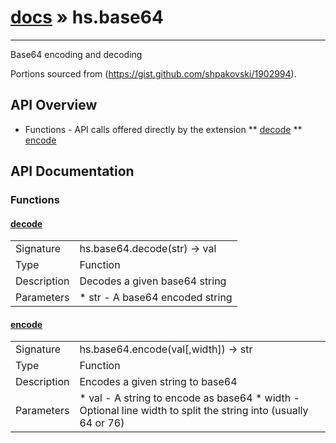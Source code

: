 # [docs](index.md) » hs.base64
---

Base64 encoding and decoding

Portions sourced from (https://gist.github.com/shpakovski/1902994).

## API Overview
* Functions - API calls offered directly by the extension
** [decode](#decode)
** [encode](#encode)

## API Documentation

### Functions

#### [decode](#decode)
| | |
|-|-|
| Signature   | hs.base64.decode(str) -> val  |
| Type        | Function |
| Description | Decodes a given base64 string |
| Parameters |  * str - A base64 encoded string | | Returns |  * A string containing the decoded data | 
#### [encode](#encode)
| | |
|-|-|
| Signature   | hs.base64.encode(val[,width]) -> str  |
| Type        | Function |
| Description | Encodes a given string to base64 |
| Parameters |  * val - A string to encode as base64 * width - Optional line width to split the string into (usually 64 or 76) | | Returns |  * A string containing the base64 representation of the input string | 